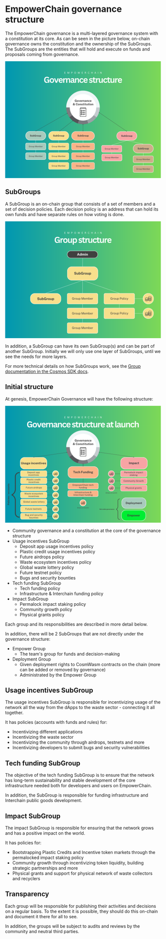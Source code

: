 # EmpowerChain governance structure

The EmpowerChain governance is a multi-layered governance system with a constitution at its core.
As can be seen in the picture below, on-chain governance owns the constitution and the ownership of the SubGroups.
The SubGroups are the entities that will hold and execute on funds and proposals coming from governance.

![EmpowerChain governance overview](governance-overview.png 'EmpowerChain governance structure')

## SubGroups

A SubGroup is an on-chain group that consists of a set of members and a set of decision policies.
Each decision policy is an address that can hold its own funds and have separate rules on how voting is done.

![Group structure details](group-detail.png 'Group structure')

In addition, a SubGroup can have its own SubGroup(s) and can be part of another SubGroup.
Initially we will only use one layer of SubGroups, until we see the needs for more layers.

For more technical details on how SubGroups work, see the [Group documentation in the Cosmos SDK docs](https://docs.cosmos.network/main/modules/group/).

## Initial structure

At genesis, EmpowerChain Governance will have the following structure:

![governance-initial-structure.png](governance-initial-structure.png)

- Community governance and a constitution at the core of the governance structure
- Usage incentives SubGroup
  - Deposit app usage incentives policy
  - Plastic credit usage incentives policy
  - Future airdrops policy
  - Waste ecosystem incentives policy
  - Global waste lottery policy
  - Future testnet policy
  - Bugs and security bounties
- Tech funding SubGroup
  - Tech funding policy
  - Infrastructure & Interchain funding policy
- Impact SubGroup
  - Permalock impact staking policy
  - Community growth policy
  - Physical grants policy

Each group and its responsibilities are described in more detail below.

In addition, there will be 2 SubGroups that are not directly under the governance structure:
- Empower Group
  - The team's group for funds and decision-making
- Deployment Group
  - Given deployment rights to CosmWasm contracts on the chain (more can be added or removed by governance) 
  - Administrated by the Empower Group

## Usage incentives SubGroup

The usage incentives SubGroup is responsible for incentivizing usage of the network all the way 
from the dApps to the waste sector - connecting it all together.

It has policies (accounts with funds and rules) for:
- Incentivizing different applications
- Incentivizing the waste sector
- Incentivizing the community through airdrops, testnets and more
- Incentivizing developers to submit bugs and security vulnerabilities

## Tech funding SubGroup

The objective of the tech funding SubGroup is to ensure that the network has long-term sustainability and
stable development of the core infrastructure needed both for developers and users on EmpowerChain. 

In addition, the SubGroup is responsible for funding infrastructure and Interchain public goods development.

## Impact SubGroup
The impact SubGroup is responsible for ensuring that the network grows and has a positive impact on the world.

It has policies for:
- Bootstrapping Plastic Credits and Incentive token markets through the permalocked impact staking policy
- Community growth through incentivizing token liquidity, building strategic partnerships and more
- Physical grants and support for physical network of waste collectors and recyclers

## Transparency
Each group will be responsible for publishing their activities and decisions on a regular basis.
To the extent it is possible, they should do this on-chain and document it there for all to see.

In addition, the groups will be subject to audits and reviews by the community and neutral third parties.